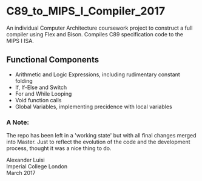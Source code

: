 # C89_to_MIPS_I_Compiler_2017
An individual Computer Architecture coursework project to construct a full compiler using Flex and Bison.
Compiles C89 specification code to the MIPS I ISA.

## Functional Components

  * Arithmetic and Logic Expressions, including rudimentary constant folding
  * If, If-Else and Switch
  * For and While Looping
  * Void function calls
  * Global Variables, implementing precidence with local variables
 
### A Note:
The repo has been left in a 'working state' but with all final changes merged into Master. Just to reflect the evolution of the code and the development process, thought it was a nice thing to do.

Alexander Luisi  
Imperial College London  
March 2017
